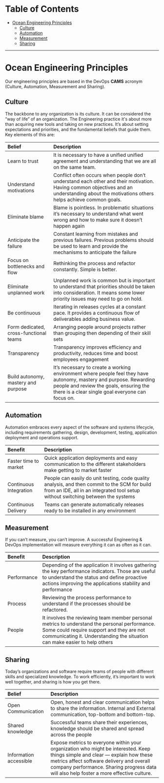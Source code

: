 
Table of Contents
=================

   * [Ocean Engineering Principles](#ocean-engineering-principles)
      * [Culture](#culture)
      * [Automation](#automation)
      * [Measurement](#measurement)
      * [Sharing](#sharing)

---


# Ocean Engineering Principles

Our engineering principles are based in the DevOps **CAMS** acronym (Culture, Automation, Measurement and Sharing).

## Culture

The backbone to any organization is its culture. It can be considered the “way of life” of an organization.
The Engineering practice it's about more than acquiring new tools and taking on new practices. It’s about setting expectations and priorities, and the fundamental beliefs that guide them.
Key elements of this are:

| Belief                    | Description |
|:--------------------------|:------------|
| Learn to trust            | It is necessary to have a unified  unified agreement and understanding that we are all on the same team.
| Understand motivations    | Conflict often occurs when people don’t understand each other and their motivation. Having common objectives and an understanding about the motivations others helps achieve common goals.
| Eliminate blame           | Blame is pointless. In problematic situations it’s necessary to understand what went wrong and how to make sure it doesn’t happen again
| Anticipate the failure    | Constant learning from mistakes and previous failures. Previous problems should be used to learn and provide the mechanisms to anticipate the failure
| Focus on bottlenecks and flow | Rethinking the process and refactor constantly. Simple is better.
| Eliminate unplanned work  | Unplanned work is common but is important to understand that priorities should be taken into consideration. It means some lower priority issues may need to go on hold.
| Be continuous             | Iterating in releases cycles at a constant pace. It provides a continuous flow of deliverables adding business value.
| Form dedicated, cross-functional teams | Arranging people around projects rather than grouping then depending of their skill sets
| Transparency              | Transparency improves efficiency and productivity, reduces time and boost employees engagement
| Build autonomy, mastery and purpose | It’s necessary to create a working environment where people feel they have autonomy, mastery and purpose. Rewarding people and review the goals, ensuring the there is a clear single goal everyone can focus on.


## Automation

Automation embraces every aspect of the software and systems lifecycle, including requirements gathering, design, development, testing, application deployment and operations support.

| Benefit                   | Description |
|:--------------------------|:------------|
| Faster time to market     | Quick application deployments and easy communication to the different stakeholders make getting to market faster
| Continuous Integration    | People can easily do unit testing, code quality analysis, and then commit to the SCM for build from an IDE, all in an integrated tool setup without switching between the systems
| Continuous Delivery       | Teams can generate automatically releases ready to be installed in any environment


## Measurement

If you can’t measure, you can’t improve. A successful Engineering & DevOps implementation will measure everything it can as often as it can.

| Benefit                   | Description |
|:--------------------------|:------------|
| Performance               | Depending of the application it involves gathering the key performance indicators. Those are useful to understand the status and define proactive actions improving the applications stability and performance
| Process                   | Reviewing the process performance to understand if the processes should be refactored.
| People                    | It involves the reviewing team member personal metrics to understand the personal performance. Some could require support and they are not communicating it. Understanding the situation can make easier to help others


## Sharing

Today’s organizations and software require teams of people with different skills and specialized knowledge.
To work efficiently, it’s important to work well together, and sharing is how you get there.


| Belief                    | Description |
|:--------------------------|:------------|
| Open Communication        | Open, honest and clear communication helps to share the information. Internal and External communication, top-bottom and bottom-top.
| Shared knowledge          | Successful teams share their experiences, knowledge should be shared and spread across the people
| Information accessible    | Expose metrics to everyone within your organization who might be interested. Keep things simple and clear — explain how these metrics affect software delivery and overall company performance. Sharing progress data will also help foster a more effective culture.



